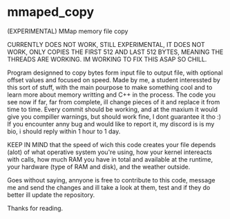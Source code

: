 # mmaped_copy
(EXPERIMENTAL) MMap memory file copy

CURRENTLY DOES NOT WORK, STILL EXPERIMENTAL, IT DOES NOT WORK, ONLY COPIES THE FIRST 512 AND LAST 512 BYTES, MEANING THE THREADS ARE WORKING. IM WORKING TO FIX THIS ASAP SO CHILL.

Program designned to copy bytes form input file to output file, with optional offset values and focused on speed.
Made by me, a student interessted by this sort of stuff, with the main pourpose to make something cool and to learn more about memory writting and C++ in the process. The code you see now if far, far from complete, ill change pieces of it and replace it from time to time. Every commit should be working, and at the maxium it would give you compiller warnings, but should work fine, I dont guarantee it tho :) If you encounter anny bug and would like to report it, my discord is is my bio, i should reply within 1 hour to 1 day.

KEEP IN MIND that the speed of wich this code creates your file depends (alot) of what operative system you're using,
how your kernel intereacts with calls, how much RAM you have in total and available at the runtime, your hardware (type of RAM
and disk), and the weather outside.

Goes without saying, annyone is free to contribute to this code, message me and send the changes and ill take a look at them, test and
if they do better ill update the repository.

Thanks for reading.
